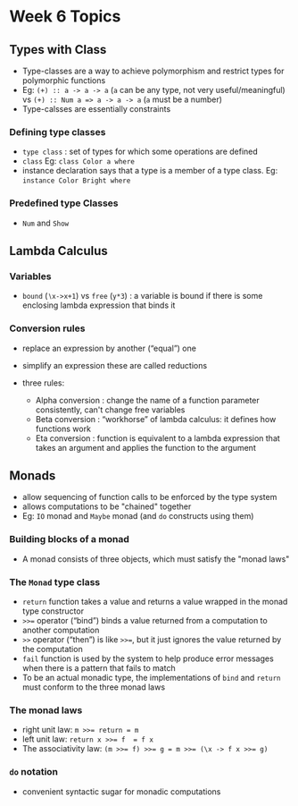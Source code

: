 # Week 6 Topics

## Types with Class
* Type-classes are a way to achieve polymorphism and restrict types for polymorphic functions
* Eg: `(+) :: a -> a -> a` (`a` can be any type, not very useful/meaningful) vs `(+) :: Num a => a -> a -> a` (`a` must be a number)
* Type-calsses are essentially constraints

### Defining type classes

* `type class` : set of types for which some operations are defined
* `class` <type-class-name> <type-variable> Eg: `class Color a where`
* instance declaration says that a type is a member of a type class. Eg: `instance Color Bright where`

### Predefined type Classes

* `Num` and `Show`

## Lambda Calculus

### Variables

* `bound` (`∖x->x+1`) vs `free` (`y*3`) :  a variable is bound if there is some enclosing lambda expression that binds it

### Conversion rules

* replace an expression by another (“equal”) one
* simplify an expression these are called reductions
* three rules:

    * Alpha conversion : change the name of a function parameter consistently, can't change free variables
    * Beta conversion : “workhorse” of lambda calculus: it defines how functions work
    * Eta conversion : function is equivalent to a lambda expression that takes an argument and applies the function to the argument

## Monads

* allow sequencing of function calls to be enforced by the type system
* allows computations to be "chained" together
* Eg: `IO` monad and `Maybe` monad (and `do` constructs using them)

### Building blocks of a monad

* A monad consists of three objects, which must satisfy the "monad laws"

### The `Monad` type class

* `return` function takes a value and returns a value wrapped in the monad type constructor
* `>>=` operator (“bind”) binds a value returned from a computation to another computation
* `>>` operator (“then”) is like `>>=`, but it just ignores the value returned by the computation
* `fail` function is used by the system to help produce error messages when there is a pattern that fails to match
* To be an actual monadic type, the implementations of `bind` and `return` must conform to the three monad laws

### The monad laws

* right unit law: `m >>= return = m`
* left unit law: `return x >>= f  = f x`
* The associativity law: `(m >>= f) >>= g = m >>= (\x -> f x >>= g)`

### `do` notation

* convenient syntactic sugar for monadic computations
